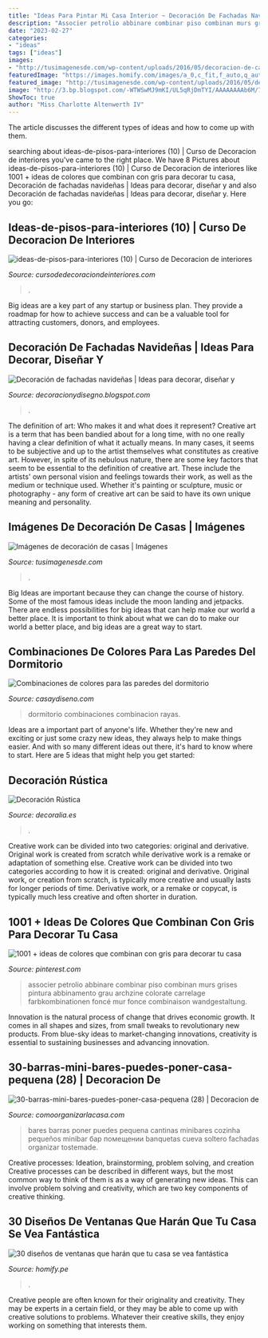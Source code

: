 ```yaml
---
title: "Ideas Para Pintar Mi Casa Interior ~ Decoración De Fachadas Navideñas"
description: "Associer petrolio abbinare combinar piso combinan murs grises pintura abbinamento grau archzine colorate carrelage farbkombinationen foncé mur fonce combinaison wandgestaltung"
date: "2023-02-27"
categories:
- "ideas"
tags: ["ideas"]
images:
- "http://tusimagenesde.com/wp-content/uploads/2016/05/decoracion-de-casas-4.jpg"
featuredImage: "https://images.homify.com/images/a_0,c_fit,f_auto,q_auto,w_554/v1438015917/p/photo/image/774044/DSCF6274/fotos-de-de-estilo-de.jpg"
featured_image: "http://tusimagenesde.com/wp-content/uploads/2016/05/decoracion-de-casas-4.jpg"
image: "http://3.bp.blogspot.com/-WTWSwMJ9mKI/UL5qRjDmTYI/AAAAAAAAb6M/7m1mqgfWnkU/s1600/fachada-de-navidad5.jpg"
ShowToc: true
author: "Miss Charlotte Altenwerth IV"
---
```



The article discusses the different types of ideas and how to come up with them.

	

		
searching about ideas-de-pisos-para-interiores (10) | Curso de Decoracion de interiores you've came to the right place. We have 8 Pictures about ideas-de-pisos-para-interiores (10) | Curso de Decoracion de interiores like 1001 + ideas de colores que combinan con gris para decorar tu casa, Decoración de fachadas navideñas | Ideas para decorar, diseñar y and also Decoración de fachadas navideñas | Ideas para decorar, diseñar y. Here you go:
		
    
## Ideas-de-pisos-para-interiores (10) | Curso De Decoracion De Interiores

<img loading=lazy src="https://cursodedecoraciondeinteriores.com/wp-content/uploads/2017/05/ideas-de-pisos-para-interiores-10.jpg" onerror="this.onerror=null;this.src='https://tse2.mm.bing.net/th?id=OIP.cpg8kHIArUKp3DsoWFOcnAHaJ4&amp;pid=15.1';" alt="ideas-de-pisos-para-interiores (10) | Curso de Decoracion de interiores">

_Source: cursodedecoraciondeinteriores.com_

>. 

	

Big ideas are a key part of any startup or business plan. They provide a roadmap for how to achieve success and can be a valuable tool for attracting customers, donors, and employees.

    
## Decoración De Fachadas Navideñas | Ideas Para Decorar, Diseñar Y

<img loading=lazy src="http://3.bp.blogspot.com/-WTWSwMJ9mKI/UL5qRjDmTYI/AAAAAAAAb6M/7m1mqgfWnkU/s1600/fachada-de-navidad5.jpg" onerror="this.onerror=null;this.src='https://tse4.mm.bing.net/th?id=OIP.PPQdmkD7xhJh_QEBjb5OmAAAAA&amp;pid=15.1';" alt="Decoración de fachadas navideñas | Ideas para decorar, diseñar y">

_Source: decoracionydisegno.blogspot.com_

>. 

	

The definition of art: Who makes it and what does it represent?
Creative art is a term that has been bandied about for a long time, with no one really having a clear definition of what it actually means. In many cases, it seems to be subjective and up to the artist themselves what constitutes as creative art. However, in spite of its nebulous nature, there are some key factors that seem to be essential to the definition of creative art. These include the artists' own personal vision and feelings towards their work, as well as the medium or technique used. Whether it's painting or sculpture, music or photography - any form of creative art can be said to have its own unique meaning and personality.

    
## Imágenes De Decoración De Casas | Imágenes

<img loading=lazy src="http://tusimagenesde.com/wp-content/uploads/2016/05/decoracion-de-casas-4.jpg" onerror="this.onerror=null;this.src='https://tse2.mm.bing.net/th?id=OIP.Y4UHwrgLVSQDj52Ewjmt9gHaFj&amp;pid=15.1';" alt="Imágenes de decoración de casas | Imágenes">

_Source: tusimagenesde.com_

>. 

	

Big Ideas are important because they can change the course of history. Some of the most famous ideas include the moon landing and jetpacks. There are endless possibilities for big ideas that can help make our world a better place. It is important to think about what we can do to make our world a better place, and big ideas are a great way to start.

    
## Combinaciones De Colores Para Las Paredes Del Dormitorio

<img loading=lazy src="https://casaydiseno.com/wp-content/uploads/2015/05/combinacion-de-colores-rayas-gama-verde-ideas.jpg" onerror="this.onerror=null;this.src='https://tse1.mm.bing.net/th?id=OIP.1L5-s3Yk_pd3RnWcUjWaZwHaIO&amp;pid=15.1';" alt="Combinaciones de colores para las paredes del dormitorio">

_Source: casaydiseno.com_

>dormitorio combinaciones combinacion rayas. 

	

Ideas are a important part of anyone's life. Whether they're new and exciting or just some crazy new ideas, they always help to make things easier. And with so many different ideas out there, it's hard to know where to start. Here are 5 ideas that might help you get started: 

    
## Decoración Rústica

<img loading=lazy src="http://www.decoralia.es/wp-content/uploads/casa-rustica-contemporanea-2.jpg" onerror="this.onerror=null;this.src='https://tse3.mm.bing.net/th?id=OIP.gz5M7n2weZ24mYptLsnacgHaLH&amp;pid=15.1';" alt="Decoración Rústica">

_Source: decoralia.es_

>. 

	

Creative work can be divided into two categories: original and derivative. Original work is created from scratch while derivative work is a remake or adaptation of something else.
Creative work can be divided into two categories according to how it is created: original and derivative. Original work, or creation from scratch, is typically more creative and usually lasts for longer periods of time. Derivative work, or a remake or copycat, is typically much less creative and often shorter in duration.

    
## 1001 + Ideas De Colores Que Combinan Con Gris Para Decorar Tu Casa

<img loading=lazy src="https://i.pinimg.com/736x/0b/94/35/0b9435c407823b7494ceb22dd8f03abd.jpg" onerror="this.onerror=null;this.src='https://tse4.mm.bing.net/th?id=OIP.U70cBvm9jdDTz_KVn734LAHaKW&amp;pid=15.1';" alt="1001 + ideas de colores que combinan con gris para decorar tu casa">

_Source: pinterest.com_

>associer petrolio abbinare combinar piso combinan murs grises pintura abbinamento grau archzine colorate carrelage farbkombinationen foncé mur fonce combinaison wandgestaltung. 

	

Innovation is the natural process of change that drives economic growth. It comes in all shapes and sizes, from small tweaks to revolutionary new products. From blue-sky ideas to market-changing innovations, creativity is essential to sustaining businesses and advancing innovation.

    
## 30-barras-mini-bares-puedes-poner-casa-pequena (28) | Decoracion De

<img loading=lazy src="http://comoorganizarlacasa.com/wp-content/uploads/2017/03/30-barras-mini-bares-puedes-poner-casa-pequena-28.jpg" onerror="this.onerror=null;this.src='https://tse4.mm.bing.net/th?id=OIP.k0dPdIKVIcUxJPBaZzzh8gHaJ4&amp;pid=15.1';" alt="30-barras-mini-bares-puedes-poner-casa-pequena (28) | Decoracion de">

_Source: comoorganizarlacasa.com_

>bares barras poner puedes pequena cantinas minibares cozinha pequeños minibar бар помещении banquetas cueva soltero fachadas organizar tostemade. 

	

Creative processes: Ideation, brainstorming, problem solving, and creation
Creative processes can be described in different ways, but the most common way to think of them is as a way of generating new ideas. This can involve problem solving and creativity, which are two key components of creative thinking.

    
## 30 Diseños De Ventanas Que Harán Que Tu Casa Se Vea Fantástica

<img loading=lazy src="https://images.homify.com/images/a_0,c_fit,f_auto,q_auto,w_554/v1438015917/p/photo/image/774044/DSCF6274/fotos-de-de-estilo-de.jpg" onerror="this.onerror=null;this.src='https://tse1.mm.bing.net/th?id=OIP.7e57WNrbjFV5KMS8NblFnAHaJ4&amp;pid=15.1';" alt="30 diseños de ventanas que harán que tu casa se vea fantástica">

_Source: homify.pe_

>. 

	

Creative people are often known for their originality and creativity. They may be experts in a certain field, or they may be able to come up with creative solutions to problems. Whatever their creative skills, they enjoy working on something that interests them.

